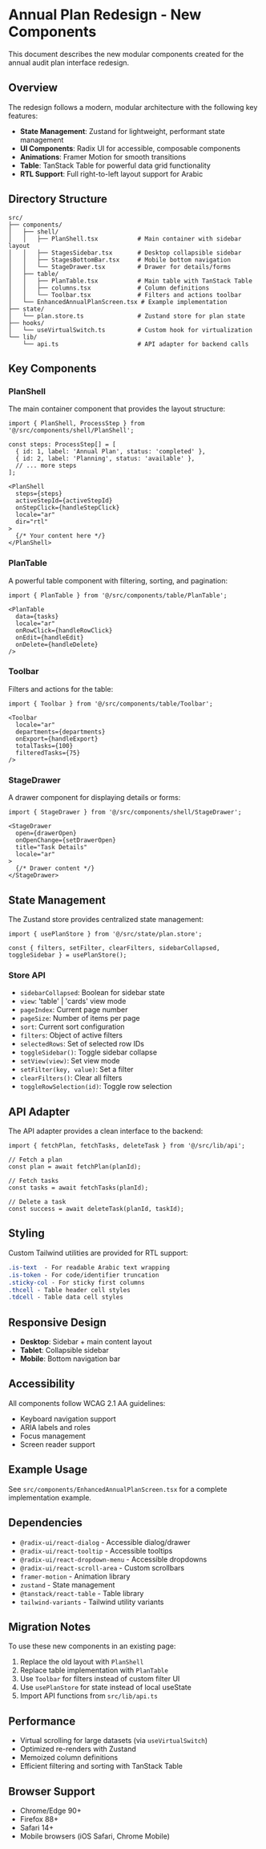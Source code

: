 # Annual Plan Redesign - New Components

This document describes the new modular components created for the annual audit plan interface redesign.

## Overview

The redesign follows a modern, modular architecture with the following key features:

- **State Management**: Zustand for lightweight, performant state management
- **UI Components**: Radix UI for accessible, composable components
- **Animations**: Framer Motion for smooth transitions
- **Table**: TanStack Table for powerful data grid functionality
- **RTL Support**: Full right-to-left layout support for Arabic

## Directory Structure

```
src/
├── components/
│   ├── shell/
│   │   ├── PlanShell.tsx           # Main container with sidebar layout
│   │   ├── StagesSidebar.tsx       # Desktop collapsible sidebar
│   │   ├── StagesBottomBar.tsx     # Mobile bottom navigation
│   │   └── StageDrawer.tsx         # Drawer for details/forms
│   ├── table/
│   │   ├── PlanTable.tsx           # Main table with TanStack Table
│   │   ├── columns.tsx             # Column definitions
│   │   └── Toolbar.tsx             # Filters and actions toolbar
│   └── EnhancedAnnualPlanScreen.tsx # Example implementation
├── state/
│   └── plan.store.ts               # Zustand store for plan state
├── hooks/
│   └── useVirtualSwitch.ts         # Custom hook for virtualization
└── lib/
    └── api.ts                      # API adapter for backend calls
```

## Key Components

### PlanShell

The main container component that provides the layout structure:

```tsx
import { PlanShell, ProcessStep } from '@/src/components/shell/PlanShell';

const steps: ProcessStep[] = [
  { id: 1, label: 'Annual Plan', status: 'completed' },
  { id: 2, label: 'Planning', status: 'available' },
  // ... more steps
];

<PlanShell
  steps={steps}
  activeStepId={activeStepId}
  onStepClick={handleStepClick}
  locale="ar"
  dir="rtl"
>
  {/* Your content here */}
</PlanShell>
```

### PlanTable

A powerful table component with filtering, sorting, and pagination:

```tsx
import { PlanTable } from '@/src/components/table/PlanTable';

<PlanTable
  data={tasks}
  locale="ar"
  onRowClick={handleRowClick}
  onEdit={handleEdit}
  onDelete={handleDelete}
/>
```

### Toolbar

Filters and actions for the table:

```tsx
import { Toolbar } from '@/src/components/table/Toolbar';

<Toolbar
  locale="ar"
  departments={departments}
  onExport={handleExport}
  totalTasks={100}
  filteredTasks={75}
/>
```

### StageDrawer

A drawer component for displaying details or forms:

```tsx
import { StageDrawer } from '@/src/components/shell/StageDrawer';

<StageDrawer
  open={drawerOpen}
  onOpenChange={setDrawerOpen}
  title="Task Details"
  locale="ar"
>
  {/* Drawer content */}
</StageDrawer>
```

## State Management

The Zustand store provides centralized state management:

```tsx
import { usePlanStore } from '@/src/state/plan.store';

const { filters, setFilter, clearFilters, sidebarCollapsed, toggleSidebar } = usePlanStore();
```

### Store API

- `sidebarCollapsed`: Boolean for sidebar state
- `view`: 'table' | 'cards' view mode
- `pageIndex`: Current page number
- `pageSize`: Number of items per page
- `sort`: Current sort configuration
- `filters`: Object of active filters
- `selectedRows`: Set of selected row IDs
- `toggleSidebar()`: Toggle sidebar collapse
- `setView(view)`: Set view mode
- `setFilter(key, value)`: Set a filter
- `clearFilters()`: Clear all filters
- `toggleRowSelection(id)`: Toggle row selection

## API Adapter

The API adapter provides a clean interface to the backend:

```tsx
import { fetchPlan, fetchTasks, deleteTask } from '@/src/lib/api';

// Fetch a plan
const plan = await fetchPlan(planId);

// Fetch tasks
const tasks = await fetchTasks(planId);

// Delete a task
const success = await deleteTask(planId, taskId);
```

## Styling

Custom Tailwind utilities are provided for RTL support:

```css
.is-text  - For readable Arabic text wrapping
.is-token - For code/identifier truncation
.sticky-col - For sticky first columns
.thcell - Table header cell styles
.tdcell - Table data cell styles
```

## Responsive Design

- **Desktop**: Sidebar + main content layout
- **Tablet**: Collapsible sidebar
- **Mobile**: Bottom navigation bar

## Accessibility

All components follow WCAG 2.1 AA guidelines:

- Keyboard navigation support
- ARIA labels and roles
- Focus management
- Screen reader support

## Example Usage

See `src/components/EnhancedAnnualPlanScreen.tsx` for a complete implementation example.

## Dependencies

- `@radix-ui/react-dialog` - Accessible dialog/drawer
- `@radix-ui/react-tooltip` - Accessible tooltips
- `@radix-ui/react-dropdown-menu` - Accessible dropdowns
- `@radix-ui/react-scroll-area` - Custom scrollbars
- `framer-motion` - Animation library
- `zustand` - State management
- `@tanstack/react-table` - Table library
- `tailwind-variants` - Tailwind utility variants

## Migration Notes

To use these new components in an existing page:

1. Replace the old layout with `PlanShell`
2. Replace table implementation with `PlanTable`
3. Use `Toolbar` for filters instead of custom filter UI
4. Use `usePlanStore` for state instead of local useState
5. Import API functions from `src/lib/api.ts`

## Performance

- Virtual scrolling for large datasets (via `useVirtualSwitch`)
- Optimized re-renders with Zustand
- Memoized column definitions
- Efficient filtering and sorting with TanStack Table

## Browser Support

- Chrome/Edge 90+
- Firefox 88+
- Safari 14+
- Mobile browsers (iOS Safari, Chrome Mobile)
